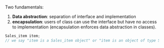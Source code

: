 Two fundamentals:
1. **Data abstraction**: separation of interface and implementation
2. **encapsulation**: users of class can use the interface but have no access to implementation (encapsulation enforces data abstraction in classes).
```c++
Sales_item item;
// we say "item is a Sales_item object" or "item is an object of type Sales_item"
```
